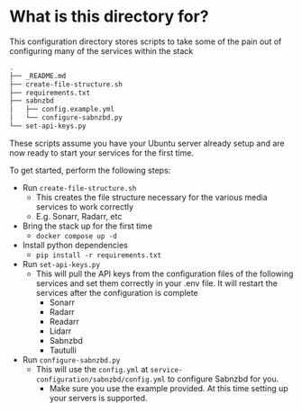 # What is this directory for?

This configuration directory stores scripts to take some of the pain out of configuring many of the services within the stack

```bash
.
├── _README.md
├── create-file-structure.sh
├── requirements.txt
├── sabnzbd
│   ├── config.example.yml
│   └── configure-sabnzbd.py
└── set-api-keys.py
```

These scripts assume you have your Ubuntu server already setup and are now ready to start your services for the first time.

To get started, perform the following steps:

- Run `create-file-structure.sh`
  - This creates the file structure necessary for the various media services to work correctly
  - E.g. Sonarr, Radarr, etc
- Bring the stack up for the first time
  - `docker compose up -d`
- Install python dependencies
  - `pip install -r requirements.txt`
- Run `set-api-keys.py`
  - This will pull the API keys from the configuration files of the following services and set them correctly in your .env file. It will restart the services after the configuration is complete
    - Sonarr
    - Radarr
    - Readarr
    - Lidarr
    - Sabnzbd
    - Tautulli
- Run `configure-sabnzbd.py`
  - This will use the `config.yml` at `service-configuration/sabnzbd/config.yml` to configure Sabnzbd for you.
    - Make sure you use the example provided. At this time setting up your servers is supported. 